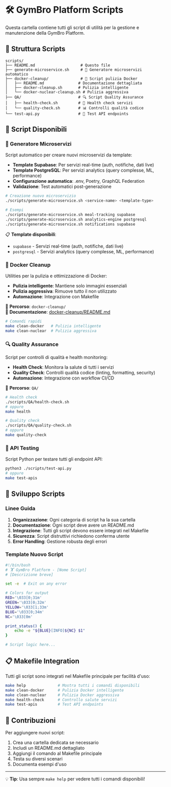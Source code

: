 # 🛠️ GymBro Platform Scripts

Questa cartella contiene tutti gli script di utilità per la gestione e manutenzione della GymBro Platform.

## 📁 Struttura Scripts

```
scripts/
├── README.md                    # Questo file
├── generate-microservice.sh     # 🚀 Generatore microservizi automatico
├── docker-cleanup/              # 🧹 Script pulizia Docker
│   ├── README.md               # Documentazione dettagliata
│   ├── docker-cleanup.sh       # Pulizia intelligente
│   └── docker-nuclear-cleanup.sh # Pulizia aggressiva
├── QA/                         # 🔍 Script Quality Assurance
│   ├── health-check.sh         # 🏥 Health check servizi
│   └── quality-check.sh        # 📊 Controlli qualità codice
└── test-api.py                 # 🧪 Test API endpoints
```

## 🚀 Script Disponibili

### 🚀 Generatore Microservizi
Script automatico per creare nuovi microservizi da template:
- **Template Supabase**: Per servizi real-time (auth, notifiche, dati live)
- **Template PostgreSQL**: Per servizi analytics (query complesse, ML, performance)
- **Configurazione automatica**: .env, Poetry, GraphQL Federation
- **Validazione**: Test automatici post-generazione

```bash
# Creazione nuovo microservizio
./scripts/generate-microservice.sh <service-name> <template-type>

# Esempi
./scripts/generate-microservice.sh meal-tracking supabase
./scripts/generate-microservice.sh analytics-engine postgresql
./scripts/generate-microservice.sh notifications supabase
```

📋 **Template disponibili**:
- `supabase` - Servizi real-time (auth, notifiche, dati live)
- `postgresql` - Servizi analytics (query complesse, ML, performance)

### 🧹 Docker Cleanup
Utilities per la pulizia e ottimizzazione di Docker:
- **Pulizia intelligente**: Mantiene solo immagini essenziali
- **Pulizia aggressiva**: Rimuove tutto il non utilizzato
- **Automazione**: Integrazione con Makefile

📂 **Percorso**: `docker-cleanup/`  
📖 **Documentazione**: [docker-cleanup/README.md](docker-cleanup/README.md)

```bash
# Comandi rapidi
make clean-docker   # Pulizia intelligente
make clean-nuclear  # Pulizia aggressiva
```

### 🔍 Quality Assurance
Script per controlli di qualità e health monitoring:
- **Health Check**: Monitora la salute di tutti i servizi
- **Quality Check**: Controlli qualità codice (linting, formatting, security)
- **Automazione**: Integrazione con workflow CI/CD

📂 **Percorso**: `QA/`

```bash
# Health check
./scripts/QA/health-check.sh
# oppure
make health

# Quality check
./scripts/QA/quality-check.sh  
# oppure
make quality-check
```

### 🧪 API Testing
Script Python per testare tutti gli endpoint API:

```bash
python3 ./scripts/test-api.py
# oppure
make test-apis
```

## 🔧 Sviluppo Scripts

### Linee Guida

1. **Organizzazione**: Ogni categoria di script ha la sua cartella
2. **Documentazione**: Ogni script deve avere un README.md
3. **Integrazione**: Tutti gli script devono essere integrati nel Makefile
4. **Sicurezza**: Script distruttivi richiedono conferma utente
5. **Error Handling**: Gestione robusta degli errori

### Template Nuovo Script

```bash
#!/bin/bash
# 🏋️ GymBro Platform - [Nome Script]
# [Descrizione breve]

set -e  # Exit on any error

# Colors for output
RED='\033[0;31m'
GREEN='\033[0;32m'
YELLOW='\033[1;33m'
BLUE='\033[0;34m'
NC='\033[0m'

print_status() {
    echo -e "${BLUE}[INFO]${NC} $1"
}

# Script logic here...
```

## 📋 Makefile Integration

Tutti gli script sono integrati nel Makefile principale per facilità d'uso:

```bash
make help              # Mostra tutti i comandi disponibili
make clean-docker      # Pulizia Docker intelligente
make clean-nuclear     # Pulizia Docker aggressiva
make health-check      # Controllo salute servizi
make test-apis         # Test API endpoints
```

## 🤝 Contribuzioni

Per aggiungere nuovi script:

1. Crea una cartella dedicata se necessario
2. Includi un README.md dettagliato
3. Aggiungi il comando al Makefile principale
4. Testa su diversi scenari
5. Documenta esempi d'uso

---

💡 **Tip**: Usa sempre `make help` per vedere tutti i comandi disponibili!
